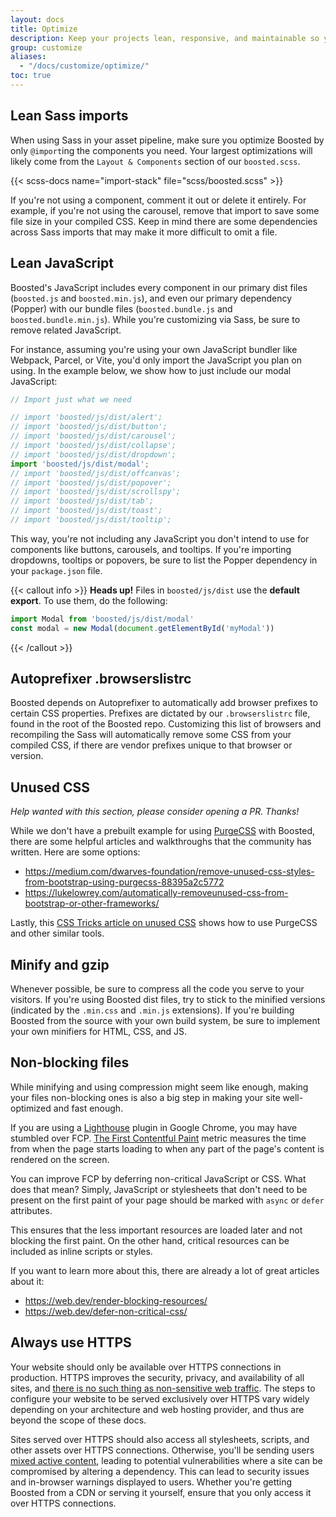 ```yaml
---
layout: docs
title: Optimize
description: Keep your projects lean, responsive, and maintainable so you can deliver the best experience and focus on more important jobs.
group: customize
aliases:
  - "/docs/customize/optimize/"
toc: true
---
```


## Lean Sass imports

When using Sass in your asset pipeline, make sure you optimize Boosted by only `@import`ing the components you need. Your largest optimizations will likely come from the `Layout & Components` section of our `boosted.scss`.

{{< scss-docs name="import-stack" file="scss/boosted.scss" >}}


If you're not using a component, comment it out or delete it entirely. For example, if you're not using the carousel, remove that import to save some file size in your compiled CSS. Keep in mind there are some dependencies across Sass imports that may make it more difficult to omit a file.

## Lean JavaScript

Boosted's JavaScript includes every component in our primary dist files (`boosted.js` and `boosted.min.js`), and even our primary dependency (Popper) with our bundle files (`boosted.bundle.js` and `boosted.bundle.min.js`). While you're customizing via Sass, be sure to remove related JavaScript.

For instance, assuming you're using your own JavaScript bundler like Webpack, Parcel, or Vite, you'd only import the JavaScript you plan on using. In the example below, we show how to just include our modal JavaScript:

<!-- eslint-skip -->
```js
// Import just what we need

// import 'boosted/js/dist/alert';
// import 'boosted/js/dist/button';
// import 'boosted/js/dist/carousel';
// import 'boosted/js/dist/collapse';
// import 'boosted/js/dist/dropdown';
import 'boosted/js/dist/modal';
// import 'boosted/js/dist/offcanvas';
// import 'boosted/js/dist/popover';
// import 'boosted/js/dist/scrollspy';
// import 'boosted/js/dist/tab';
// import 'boosted/js/dist/toast';
// import 'boosted/js/dist/tooltip';
```

This way, you're not including any JavaScript you don't intend to use for components like buttons, carousels, and tooltips. If you're importing dropdowns, tooltips or popovers, be sure to list the Popper dependency in your `package.json` file.

{{< callout info >}}
**Heads up!** Files in `boosted/js/dist` use the **default export**. To use them, do the following:

<!-- eslint-skip -->
```js
import Modal from 'boosted/js/dist/modal'
const modal = new Modal(document.getElementById('myModal'))
```
{{< /callout >}}

## Autoprefixer .browserslistrc

Boosted depends on Autoprefixer to automatically add browser prefixes to certain CSS properties. Prefixes are dictated by our `.browserslistrc` file, found in the root of the Boosted repo. Customizing this list of browsers and recompiling the Sass will automatically remove some CSS from your compiled CSS, if there are vendor prefixes unique to that browser or version.

## Unused CSS

_Help wanted with this section, please consider opening a PR. Thanks!_

While we don't have a prebuilt example for using [PurgeCSS](https://github.com/FullHuman/purgecss) with Boosted, there are some helpful articles and walkthroughs that the community has written. Here are some options:

- <https://medium.com/dwarves-foundation/remove-unused-css-styles-from-bootstrap-using-purgecss-88395a2c5772>
- <https://lukelowrey.com/automatically-removeunused-css-from-bootstrap-or-other-frameworks/>

Lastly, this [CSS Tricks article on unused CSS](https://css-tricks.com/how-do-you-remove-unused-css-from-a-site/) shows how to use PurgeCSS and other similar tools.

## Minify and gzip

Whenever possible, be sure to compress all the code you serve to your visitors. If you're using Boosted dist files, try to stick to the minified versions (indicated by the `.min.css` and `.min.js` extensions). If you're building Boosted from the source with your own build system, be sure to implement your own minifiers for HTML, CSS, and JS.

## Non-blocking files

While minifying and using compression might seem like enough, making your files non-blocking ones is also a big step in making your site well-optimized and fast enough.

If you are using a [Lighthouse](https://developer.chrome.com/docs/lighthouse/overview/) plugin in Google Chrome, you may have stumbled over FCP. [The First Contentful Paint](https://web.dev/fcp/) metric measures the time from when the page starts loading to when any part of the page's content is rendered on the screen.

You can improve FCP by deferring non-critical JavaScript or CSS. What does that mean? Simply, JavaScript or stylesheets that don't need to be present on the first paint of your page should be marked with `async` or `defer` attributes.

This ensures that the less important resources are loaded later and not blocking the first paint. On the other hand, critical resources can be included as inline scripts or styles.

If you want to learn more about this, there are already a lot of great articles about it:

- <https://web.dev/render-blocking-resources/>
- <https://web.dev/defer-non-critical-css/>

## Always use HTTPS

Your website should only be available over HTTPS connections in production. HTTPS improves the security, privacy, and availability of all sites, and [there is no such thing as non-sensitive web traffic](https://https.cio.gov/everything/). The steps to configure your website to be served exclusively over HTTPS vary widely depending on your architecture and web hosting provider, and thus are beyond the scope of these docs.

Sites served over HTTPS should also access all stylesheets, scripts, and other assets over HTTPS connections. Otherwise, you'll be sending users [mixed active content](https://developer.mozilla.org/en-US/docs/Web/Security/Mixed_content), leading to potential vulnerabilities where a site can be compromised by altering a dependency. This can lead to security issues and in-browser warnings displayed to users. Whether you're getting Boosted from a CDN or serving it yourself, ensure that you only access it over HTTPS connections.
